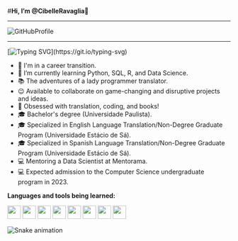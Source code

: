 #**Hi, I’m @CibelleRavaglia**👋

___

![GitHubProfile](https://user-images.githubusercontent.com/111368613/185630657-c2dc6e58-7ecb-4a0a-8794-2aaeb1f82cea.png)


___



[![Typing SVG](https://readme-typing-svg.herokuapp.com?font=Silkscreen&size=24&duration=5012&pause=1000&color=F7CD0C&width=440&height=55&lines=Loading...;Tradutora+programadora...;Upando+informa%C3%A7%C3%B5es...;Data+Science+em+forma%C3%A7%C3%A3o...;Python%2C+R...;Fazendo+Mentorama...)](https://git.io/typing-svg)


- 👀 I'm in a career transition.
- 🌱 I’m currently learning Python, SQL, R, and Data Science.
- 📚 The adventures of a lady programmer translator.
- 😉 Available to collaborate on game-changing and disruptive projects and ideas.
- 🤖 Obsessed with translation, coding, and books!
- 🎓 Bachelor's degree (Universidade Paulista).
- 🎓 Specialized in English Language Translation/Non-Degree Graduate Program (Universidade Estácio de Sá).
- 🎓 Specialized in Spanish Language Translation/Non-Degree Graduate Program (Universidade Estácio de Sá).
- 💻 Mentoring a Data Scientist at Mentorama.
- 💻 Expected admission to the Computer Science undergraduate program in 2023.



**Languages and tools being learned:**

<img src="https://cdn.jsdelivr.net/gh/devicons/devicon/icons/linux/linux-original.svg" width="30" height="30"/> <img src="https://cdn.jsdelivr.net/gh/devicons/devicon/icons/python/python-original.svg" width="30" height="30" /> <img src="https://cdn.jsdelivr.net/gh/devicons/devicon/icons/pycharm/pycharm-original.svg" width="30" height="30" />
<img src="https://cdn.jsdelivr.net/gh/devicons/devicon/icons/numpy/numpy-original.svg" width="30" height="30" />
<img src="https://cdn.jsdelivr.net/gh/devicons/devicon/icons/mysql/mysql-original.svg" width="30" height="30"/> 
<img src="https://cdn.jsdelivr.net/gh/devicons/devicon/icons/sqlite/sqlite-original.svg" width="30" height="30" />
<img src="https://cdn.jsdelivr.net/gh/devicons/devicon/icons/git/git-original.svg" width="30" height="30"/>
<img src="https://cdn.jsdelivr.net/gh/devicons/devicon/icons/github/github-original.svg" width= "30" height="30" />




![Snake animation](https://github.com/CibelleRavaglia/CibelleRavaglia/blob/output/github-contribution-grid-snake.svg)
          
          
          
          
          
          
          
          
          

